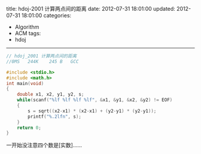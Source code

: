 title: hdoj-2001 计算两点间的距离
date: 2012-07-31 18:01:00
updated: 2012-07-31 18:01:00
categories:
  - Algorithm
  - ACM
tags:
  - hdoj
---

```c
// hdoj_2001 计算两点间的距离
//0MS	244K	245 B	GCC

#include <stdio.h>
#include <math.h>
int main(void)
{
	double x1, x2, y1, y2, s;
	while(scanf("%lf %lf %lf %lf", &x1, &y1, &x2, &y2) != EOF)
	{
		s = sqrt((x2-x1) * (x2-x1) + (y2-y1) * (y2-y1));
		printf("%.2lfn", s);
	}
	return 0;
}
```

一开始没注意四个数是[实数]……
